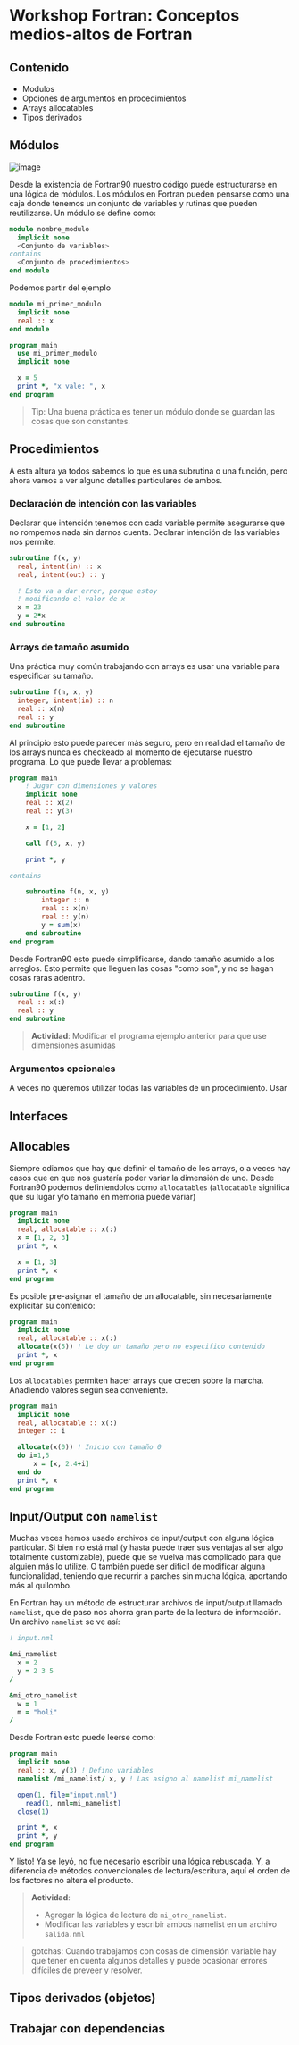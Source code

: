 # Workshop Fortran: Conceptos medios-altos de Fortran

## Contenido
- Modulos
- Opciones de argumentos en procedimientos
- Arrays allocatables
- Tipos derivados

## Módulos
![image](https://github.com/ipqa-research/FortranWorkshop/assets/24468661/a167257d-b058-417c-809d-704e45a8be6f)


Desde la existencia de Fortran90 nuestro código puede estructurarse en una
lógica de módulos. Los módulos en Fortran pueden pensarse como una caja donde
tenemos un conjunto de variables y rutinas que pueden reutilizarse.
Un módulo se define como:

```fortran
module nombre_modulo
  implicit none
  <Conjunto de variables>
contains
  <Conjunto de procedimientos>
end module
```

Podemos partir del ejemplo

```fortran
module mi_primer_modulo
  implicit none
  real :: x
end module

program main
  use mi_primer_modulo
  implicit none

  x = 5
  print *, "x vale: ", x
end program
```

> Tip: Una buena práctica es tener un módulo donde se guardan las cosas que son constantes.

## Procedimientos
A esta altura ya todos sabemos lo que es una subrutina o una función, pero ahora
vamos a ver alguno detalles particulares de ambos.

### Declaración de intención con las variables
Declarar que intención tenemos con cada variable permite asegurarse que no
rompemos nada sin darnos cuenta. Declarar intención de las variables nos
permite.

```fortran
subroutine f(x, y)
  real, intent(in) :: x
  real, intent(out) :: y

  ! Esto va a dar error, porque estoy
  ! modificando el valor de x
  x = 23
  y = 2*x
end subroutine
```

### Arrays de tamaño asumido
Una práctica muy común trabajando con arrays es usar una variable para 
especificar su tamaño.

```fortran
subroutine f(n, x, y)
  integer, intent(in) :: n
  real :: x(n)
  real :: y
end subroutine
```

Al principio esto puede parecer más seguro, pero en realidad el tamaño de los
arrays nunca es checkeado al momento de ejecutarse nuestro programa. Lo que puede
llevar a problemas:

```fortran
program main
    ! Jugar con dimensiones y valores
    implicit none
    real :: x(2)
    real :: y(3)

    x = [1, 2]

    call f(5, x, y)

    print *, y

contains

    subroutine f(n, x, y)
        integer :: n
        real :: x(n)
        real :: y(n)
        y = sum(x)
    end subroutine
end program
```

Desde Fortran90 esto puede simplificarse, dando tamaño asumido a los arreglos.
Esto permite que lleguen las cosas "como son", y no se hagan cosas raras
adentro.

```fortran
subroutine f(x, y)
  real :: x(:)
  real :: y
end subroutine
```

> **Actividad**: Modificar el programa ejemplo anterior para que use dimensiones
> asumidas

### Argumentos opcionales
A veces no queremos utilizar todas las variables de un procedimiento. Usar 

## Interfaces

## Allocables
Siempre odiamos que hay que definir el tamaño de los arrays, o a veces hay casos
que en que nos gustaría poder variar la dimensión de uno. Desde Fortran90 podemos
definiendolos como `allocatables` (`allocatable` significa que su lugar y/o tamaño
en memoria puede variar)

```fortran
program main
  implicit none
  real, allocatable :: x(:)
  x = [1, 2, 3]
  print *, x

  x = [1, 3]
  print *, x
end program
```

Es posible pre-asignar el tamaño de un allocatable, sin necesariamente
explicitar su contenido:

```fortran
program main
  implicit none
  real, allocatable :: x(:)
  allocate(x(5)) ! Le doy un tamaño pero no especifico contenido
  print *, x
end program
```

Los `allocatables` permiten hacer arrays que crecen sobre la marcha. Añadiendo
valores según sea conveniente.
```fortran
program main
  implicit none
  real, allocatable :: x(:)
  integer :: i

  allocate(x(0)) ! Inicio con tamaño 0
  do i=1,5
      x = [x, 2.4+i]
  end do
  print *, x
end program
```

## Input/Output con `namelist`
Muchas veces hemos usado archivos de input/output con alguna lógica particular.
Si bien no está mal (y hasta puede traer sus ventajas al ser algo totalmente
customizable), puede que se vuelva más complicado para que alguien más lo
utilize. O también puede ser dificil de modificar alguna funcionalidad,
teniendo que recurrir a parches sin mucha lógica, aportando más al quilombo.

En Fortran hay un método de estructurar archivos de input/output llamado
`namelist`, que de paso nos ahorra gran parte de la lectura de información.
Un archivo `namelist` se ve así:

```fortran
! input.nml

&mi_namelist
  x = 2
  y = 2 3 5
/

&mi_otro_namelist
  w = 1
  m = "holi"
/
```

Desde Fortran esto puede leerse como:

```fortran
program main
  implicit none
  real :: x, y(3) ! Defino variables
  namelist /mi_namelist/ x, y ! Las asigno al namelist mi_namelist

  open(1, file="input.nml")
    read(1, nml=mi_namelist)
  close(1)

  print *, x
  print *, y
end program
```

Y listo! Ya se leyó, no fue necesario escribir una lógica rebuscada. Y, a
diferencia de métodos convencionales de lectura/escritura, aquí el orden de los
factores no altera el producto.

> **Actividad**: 
>
> - Agregar la lógica de lectura de `mi_otro_namelist`.
> - Modificar las variables y escribir ambos namelist en un archivo `salida.nml`


> gotchas: Cuando trabajamos con cosas de dimensión variable hay que tener en
> cuenta algunos detalles y puede ocasionar errores difíciles de preveer y
> resolver.

## Tipos derivados (objetos)

## Trabajar con dependencias
